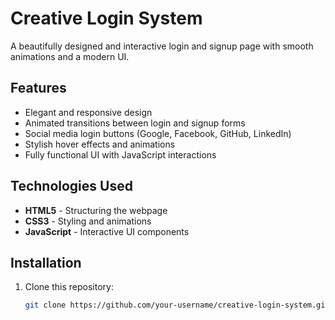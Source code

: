 # Creative Login System

A beautifully designed and interactive login and signup page with smooth animations and a modern UI.

## Features
- Elegant and responsive design
- Animated transitions between login and signup forms
- Social media login buttons (Google, Facebook, GitHub, LinkedIn)
- Stylish hover effects and animations
- Fully functional UI with JavaScript interactions

## Technologies Used
- **HTML5** - Structuring the webpage
- **CSS3** - Styling and animations
- **JavaScript** - Interactive UI components

## Installation
1. Clone this repository:
   ```sh
   git clone https://github.com/your-username/creative-login-system.git
